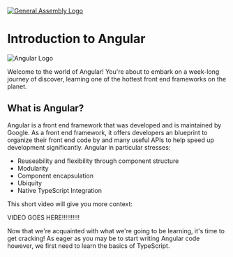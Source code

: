 [![General Assembly Logo](https://camo.githubusercontent.com/1a91b05b8f4d44b5bbfb83abac2b0996d8e26c92/687474703a2f2f692e696d6775722e636f6d2f6b6538555354712e706e67)](https://generalassemb.ly/education/web-development-immersive)

# Introduction to Angular

![Angular Logo](http://mbtcheck.com/v2/wp-content/uploads/2016/08/angular.png)

Welcome to the world of Angular! You're about to embark on a week-long journey of discover, learning one of the hottest front end frameworks on the planet.

## What is Angular?

Angular is a front end framework that was developed and is maintained by Google. As a front end framework, it offers developers an blueprint to organize their front end code by and many useful APIs to help speed up development significantly. Angular in particular stresses:

- Reuseability and flexibility through component structure
- Modularity
- Component encapsulation
- Ubiquity
- Native TypeScript Integration

This short video will give you more context:

VIDEO GOES HERE!!!!!!!!!!

Now that we're acquainted with what we're going to be learning, it's time to get cracking! As eager as you may be to start writing Angular code however, we first need to learn the basics of TypeScript.